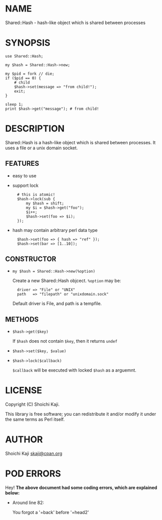 # NAME

Shared::Hash - hash-like object which is shared between processes

# SYNOPSIS

    use Shared::Hash;

    my $hash = Shared::Hash->new;

    my $pid = fork // die;
    if ($pid == 0) {
        # child
        $hash->set(message => "from child!");
        exit;
    }

    sleep 1;
    print $hash->get("message"); # from child!

# DESCRIPTION

Shared::Hash is a hash-like object which is shared between processes.
It uses a file or a unix domain socket.

## FEATURES

- easy to use
- support lock

        # this is atomic!
        $hash->lock(sub {
            my $hash = shift;
            my $i = $hash->get("foo");
            $i++;
            $hash->set(foo => $i);
        });

- hash may contain arbitrary perl data type

        $hash->set(foo => { hash => "ref" });
        $hash->set(bar => [1..10]);

## CONSTRUCTOR

- `my $hash = Shared::Hash->new(%option)`

    Create a new Shared::Hash objcect. `%option` may be:

        driver => "File" or "UNIX"
        path   => "filepath" or "unixdomain.sock"

    Default driver is File, and path is a tempfile.

## METHODS

- `$hash->get($key)`

    If `$hash` does not contain `$key`, then it returns `undef`

- `$hash->set($key, $value)`
- `$hash->lock($callback)`

    `$callback` will be executed with locked `$hash` as a arguemnt.

# LICENSE

Copyright (C) Shoichi Kaji.

This library is free software; you can redistribute it and/or modify
it under the same terms as Perl itself.

# AUTHOR

Shoichi Kaji <skaji@cpan.org>

# POD ERRORS

Hey! **The above document had some coding errors, which are explained below:**

- Around line 82:

    You forgot a '=back' before '=head2'
